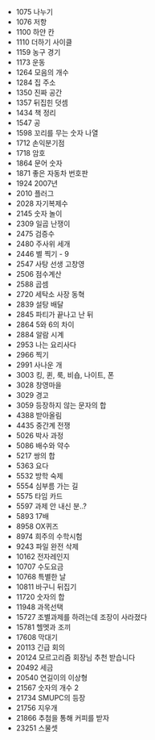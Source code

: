 - 1075 나누기  
- 1076 저항  
- 1100 하얀 칸  
- 1110 더하기 사이클  
- 1159 농구 경기  
- 1173 운동  
- 1264 모음의 개수
- 1284 집 주소  
- 1350 진짜 공간  
- 1357 뒤집힌 덧셈      
- 1434 책 정리  
- 1547 공  
- 1598 꼬리를 무는 숫자 나열  
- 1712 손익분기점  
- 1718 암호  
- 1864 문어 숫자  
- 1871 좋은 자동차 번호판  
- 1924 2007년  
- 2010 플러그  
- 2028 자기복제수  
- 2145 숫자 놀이  
- 2309 일곱 난쟁이   
- 2475 검증수 
- 2480 주사위 세개  
- 2446 별 찍기 - 9  
- 2547 사탕 선생 고창영  
- 2506 점수계산  
- 2588 곱셈  
- 2720 세탁소 사장 동혁  
- 2839 설탕 배달  
- 2845 파티가 끝나고 난 뒤  
- 2864 5와 6의 차이  
- 2884 알람 시계  
- 2953 나는 요리사다  
- 2966 찍기  
- 2991 사나운 개  
- 3003 킹, 퀸, 룩, 비숍, 나이트, 폰
- 3028 창영마을  
- 3029 경고  
- 3059 등장하지 않는 문자의 합  
- 4388 받아올림  
- 4435 중간계 전쟁  
- 5026 박사 과정
- 5086 배수와 약수  
- 5217 쌍의 합  
- 5363 요다  
- 5532 방학 숙제  
- 5554 심부름 가는 길  
- 5575 타임 카드
- 5597 과제 안 내신 분..?  
- 5893 17배  
- 8958 OX퀴즈  
- 8974 희주의 수학시험  
- 9243 파일 완전 삭제  
- 10162 전자레인지  
- 10707 수도요금  
- 10768 특별한 날   
- 10811 바구니 뒤집기  
- 11720 숫자의 합   
- 11948 과목선택  
- 15727 조별과제를 하려는데 조장이 사라졌다  
- 15781 헬멧과 조끼  
- 17608 막대기  
- 20113 긴급 회의  
- 20124 모르고리즘 회장님 추천 받습니다  
- 20492 세금  
- 20540 연길이의 이상형  
- 21567 숫자의 개수 2  
- 21734 SMUPC의 등장  
- 21756 지우개  
- 21866 추첨을 통해 커피를 받자  
- 23251 스물셋  
